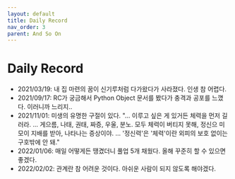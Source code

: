 ```yaml
---
layout: default
title: Daily Record
nav_order: 3
parent: And So On
---
```


# Daily Record

 - 2021/03/19: 내 집 마련의 꿈이 신기루처럼 다가왔다가 사라졌다. 인생
   참 어렵다.
 - 2021/09/17: RC가 궁금해서 Python Object 문서를 봤다가 충격과 공포를
   느꼈다. 이러니까 느리지..
 - 2021/11/01: 미생의 유명한 구절이 있다. "... 이루고 싶은 게 있거든
   체력을 먼저 길러라. ... 게으름, 나태, 권태, 짜증, 우울, 분노. 모두
   체력이 버티지 못해, 정신으 미모이 지배를 받아, 나타나는
   증상이야. ... '정신력'은 '체력'이란 외피의 보호 없이는 구호밖에 안
   돼."
 - 2022/01/06: 매일 어떻게든 땡겼더니 풀업 5개 채웠다. 올해 꾸준히 할
   수 있으면 좋겠다.
 - 2022/02/02: 관계란 참 어려운 것이다. 아쉬운 사람이 되지 않도록
   해야겠다.
